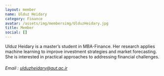 ```yaml
---
layout: member
name: Ulduz Heidary
category: Finance
avatar: /assets/img/membersimg/UlduzHeidary.jpg
title: Member
social: []
---
```


Ulduz Heidary is a master’s student in MBA-Finance. Her research applies machine learning to improve investment strategies and market forecasting. She is interested in practical approaches to addressing financial challenges.

###### Email : ulduzheidary@aut.ac.ir

